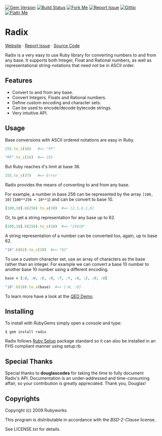 [![Gem Version](http://img.shields.io/gem/v/radix.svg?style=flat)](http://rubygems.org/gem/radix)
[![Build Status](http://img.shields.io/travis/rubyworks/radix.svg?style=flat)](http://travis-ci.org/rubyworks/radix)
[![Fork Me](http://img.shields.io/travis/rubyworks/fork-github-blue?style=flat)](http://github.com/rubyworks/radix)
[![Report Issue](http://img.shields.io/github/issues/rubyworks/radix.svg?style=flat)](http://github.com/rubyworks/radix/issues)
[![Gittip](http://img.shields.io/badge/gittip-$1/wk-green.svg?style=flat)](https://www.gittip.com/on/github/rubyworks/)
[![Flattr Me](http://api.flattr.com/button/flattr-badge-large.png)](http://flattr.com/thing/324911/Rubyworks-Ruby-Development-Fund)


# Radix

[Website](http://rubyworks.github.com/radix) &middot;
[Report Issue](http://github.com/rubyworks/radix/issues) &middot;
[Source Code](http://github.com/rubyworks/radix)

Radix is a very easy to use Ruby library for converting numbers to and from
any base. It supports both Integer, Float and Rational numbers, as well as 
representational string-notations that need not be in ASCII order.


## Features

* Convert to and from any base.
* Convert Integers, Floats and Rational numbers.
* Define custom encoding and character sets.
* Can be used to encode/decode bytecode strings.
* Very intuitive API.


## Usage

Base conversions with ASCII ordered notations are easy in Ruby.

```ruby
255.to_s(16)   #=> "FF"

"FF".to_i(16)  #=> 255
```

But Ruby reaches it's limit at base 36.

```ruby
255.to_s(37)   #=> Error
```

Radix provides the means of converting to and from any base.

For example, a number in base 256 can be represented by the array `[100, 10]`
(`100**256 + 10**1`) and can be convert to base 10.

```ruby
[100,10].b(256).to_a(10)  #=> [2,5,6,1,0]
```

Or, to get a string representation for any base up to 62.

```ruby
[100,10].b(256).to_s(10)  #=> "25610"
```

A string representation of a number can be converted too, again,
up to base 62.

```ruby
"10".b(62).to_s(10)  #=> "62"
```

To use a custom character set, use an array of characters as the base
rather than an integer. For example we can convert a base 10 number
to another base 10 number using a different encoding.

```ruby
base = [:Q, :W, :E, :R, :T, :Y, :U, :I, :O, :U]

"10".b(10).to_a(base)  #=> [:W, :Q]
```

To learn more have a look at the [QED Demo](http://rubydoc.info/gems/radix/file/DEMO.md).


## Installing

To install with RubyGems simply open a console and type:

    $ gem install radix

Radix follows [Ruby Setup](http://rubyworks.github.com/setup) package standard
so it can also be installed in an FHS compliant manner using setup.rb.


## Special Thanks

Special thanks to **douglascodes** for taking the time to fully document
Radix's API. Documentation is an under-addressed and time-consuming affair,
so your contribution is greatly appreciated. Thank you, Douglas!


## Copyrights

Copyright (c) 2009 Rubyworks

This program is distributable in accordance with the *BSD-2-Clause* license.

See LICENSE.txt for details.

